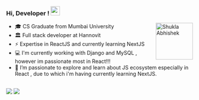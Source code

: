 <!-- ![Usama Sarwar](https://visitor-badge.glitch.me/badge?page_id=Abhishek-Shukla-github) -->

### Hi, Developer ! <img src="https://media.giphy.com/media/hvRJCLFzcasrR4ia7z/giphy.gif" width="25px">
<img align="right" alt="Shukla Abhishek" src="https://revelry.co/wp-content/uploads/2019/05/react-native-UX-design.gif" width="100" height="100" />

- 🎓 CS Graduate from Mumbai University 
- 🏛 Full stack developer at Hannovit
- ⚡ Expertise in ReactJS and currently learning NextJS
- 💻 I'm currently working with Django and MySQL , however im passionate most in React!!!
- 🌱 I’m passionate to explore and learn about JS ecosystem especially in React , due to which i'm having currently learning NextJS.
<br><br>
</div>
<a href="https://abhishek-shukla.netlify.app/">
<img src="https://img.shields.io/badge/Portfolio-000000?style=for-the-badge&logo=opsgenie&logoColor=ffffff"></a> 
<a href="https://github.com/Abhishek-Shukla-github">
<img src="https://img.shields.io/badge/Github-211F1F?style=for-the-badge&logo=GitHub&logoColor=ffffff"></a> 
  <br>
